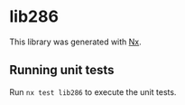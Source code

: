 # lib286

This library was generated with [Nx](https://nx.dev).

## Running unit tests

Run `nx test lib286` to execute the unit tests.
